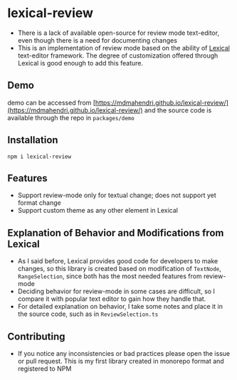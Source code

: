 # lexical-review
- There is a lack of available open-source for review mode text-editor, even though there is a need for documenting changes
- This is an implementation of review mode based on the ability of [Lexical](https://github.com/facebook/lexical) text-editor framework. The degree of customization offered through Lexical is good enough to add this feature.

## Demo
demo can be accessed from [https://mdmahendri.github.io/lexical-review/](https://mdmahendri.github.io/lexical-review/) and the source code is available through the repo in `packages/demo`

## Installation
```
npm i lexical-review
```

## Features
- Support review-mode only for textual change; does not support yet format change
- Support custom theme as any other element in Lexical

## Explanation of Behavior and Modifications from Lexical
- As I said before, Lexical provides good code for developers to make changes, so this library is created based on modification of `TextNode`, `RangeSelection`,  since both has the most needed features from review-mode
- Deciding behavior for review-mode in some cases are difficult, so I compare it with popular text editor to gain how they handle that.
- For detailed explanation on behavior, I take some notes and place it in the source code, such as in `ReviewSelection.ts`

## Contributing
- If you notice any inconsistencies or bad practices please open the issue or pull request. This is my first library created in monorepo format and registered to NPM